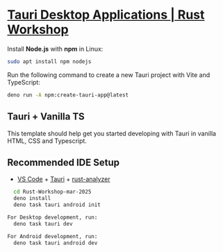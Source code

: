 
# [Tauri Desktop Applications | Rust Workshop](https://rust.ipworkshop.ro/docs/tauri)


Install **Node.js** with **npm** in Linux:
```sh
sudo apt install npm nodejs
```



Run the following command to create a new Tauri project with Vite and TypeScript:
```sh
deno run -A npm:create-tauri-app@latest
```

## Tauri + Vanilla TS

This template should help get you started developing with Tauri in vanilla HTML, CSS and Typescript.

## Recommended IDE Setup

- [VS Code](https://code.visualstudio.com/) + [Tauri](https://marketplace.visualstudio.com/items?itemName=tauri-apps.tauri-vscode) + [rust-analyzer](https://marketplace.visualstudio.com/items?itemName=rust-lang.rust-analyzer)



```sh
  cd Rust-Workshop-mar-2025
  deno install
  deno task tauri android init

For Desktop development, run:
  deno task tauri dev

For Android development, run:
  deno task tauri android dev

```